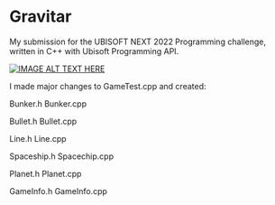 # Gravitar

My submission for the UBISOFT NEXT 2022 Programming challenge, written in C++ with Ubisoft Programming API.

[![IMAGE ALT TEXT HERE](https://img.youtube.com/vi/7GSnIu4SKuY/0.jpg)](https://www.youtube.com/watch?v=7GSnIu4SKuY)

I made major changes to GameTest.cpp and created:

Bunker.h Bunker.cpp

Bullet.h Bullet.cpp

Line.h Line.cpp

Spaceship.h Spacechip.cpp

Planet.h Planet.cpp

GameInfo.h GameInfo.cpp
